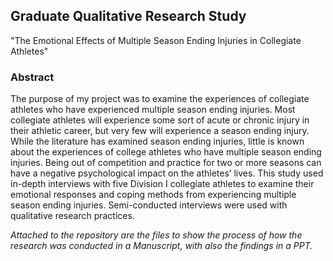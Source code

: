 ## Graduate Qualitative Research Study
"The Emotional Effects of Multiple Season Ending Injuries in Collegiate Athletes"

### Abstract
The purpose of my project was to examine the experiences of collegiate athletes who have experienced multiple season ending injuries.  Most collegiate athletes will experience some sort of acute or chronic injury in their athletic career, but very few will experience a season ending injury.  While the literature has examined season ending injuries, little is known about the experiences of college athletes who have multiple season ending injuries.  Being out of competition and practice for two or more seasons can have a negative psychological impact on the athletes’ lives.  This study used in-depth interviews with five Division I collegiate athletes to examine their emotional responses and coping methods from experiencing multiple season ending injuries. Semi-conducted interviews were used with qualitative research practices.

*Attached to the repository are the files to show the process of how the research was conducted in a Manuscript, with also the findings in a PPT.* 
